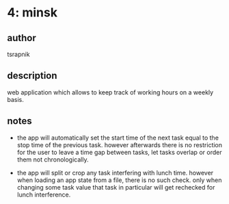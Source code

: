 # 4: minsk

## author
tsrapnik

## description

web application which allows to keep track of working hours on a weekly basis.

## notes

* the app will automatically set the start time of the next task equal to the stop time of the previous task. however afterwards there is no restriction for the user to leave a time gap between tasks, let tasks overlap or order them not chronologically.

* the app will split or crop any task interfering with lunch time. however when loading an app state from a file, there is no such check. only when changing some task value that task in particular will get rechecked for lunch interference.